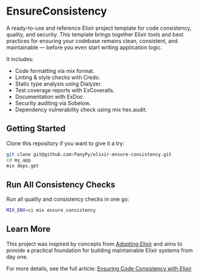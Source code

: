 # EnsureConsistency
A ready-to-use and reference Elixir project template for code consistency, quality, and security.
This template brings together Elixir tools and best practices for ensuring your codebase remains clean, consistent, and maintainable — before you even start writing application logic.

It includes:
- Code formatting via mix format.
- Linting & style checks with Credo.
- Static type analysis using Dialyzer.
- Test coverage reports with ExCoveralls.
- Documentation with ExDoc.
- Security auditing via Sobelow.
- Dependency vulnerability check using mix hex.audit.


## Getting Started

Clone this repository  if you want to give it a try:
```bash
git clone git@github.com:PanyPy/elixir-ensure-consistency.git
cd my_app
mix deps.get
```

## Run All Consistency Checks

Run all quality and consistency checks in one go:
```bash
MIX_ENV=ci mix ensure_consistency
```

## Learn More

This project was inspired by concepts from [Adopting Elixir](https://www.google.com.py/books/edition/Adopting_Elixir/aspYEQAAQBAJ) and aims to provide a practical foundation for building maintainable Elixir systems from day one.

For more details, see the full article: [Ensuring Code Consistency with Elixir](https://medium.com/@jersonpaniagua/ensuring-code-consistency-c687695f7aaf)



